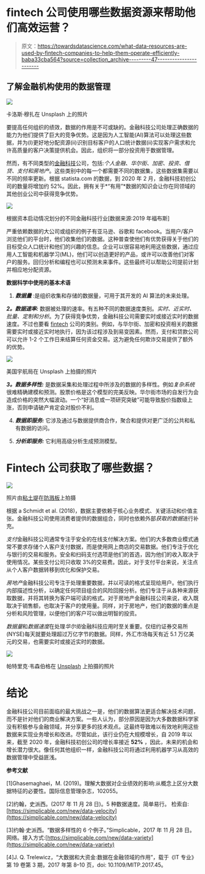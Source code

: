 # fintech 公司使用哪些数据资源来帮助他们高效运营？

> 原文：<https://towardsdatascience.com/what-data-resources-are-used-by-fintech-companies-to-help-them-operate-efficiently-baba33cba564?source=collection_archive---------47----------------------->

## 了解金融机构使用的数据管理

![](img/a0e497bccd40dcad82f4adf681a8cd18.png)

卡洛斯·穆扎在 Unsplash 上的照片

要提高任何组织的绩效，数据的作用是不可或缺的。金融科技公司处理正确数据的能力为他们提供了巨大的竞争优势。这是因为人工智能(AI)算法可以处理这些数据，并为(I)更好地分配资源(ii)识别目标客户的人口统计数据(ii)实现客户需求和允许高质量的客户决策提供机会。因此，组织将一部分投资用于数据管理。

然而，有不同类型的[金融科技](/can-ai-facilitate-fintech-algorithm-to-manage-your-finances-2c11a1afec74)公司，包括:*个人金融、华尔街、加密、投资、借贷、支付和房地产*。这些类别中的每一个都需要不同的数据集，这些数据集需要以不同的频率更新。根据 statista.com 的数据，到 2020 年 2 月，金融科技初创公司的数量将增加约 52%。因此，拥有关于*“有用”*数据的知识会让你在同领域的其他创业公司中获得竞争优势。

![](img/9bb7726f23313666b7f7684df4630395.png)

根据资本启动情况划分的不同金融科技行业[数据来源:2019 年福布斯]

严重依赖数据的大公司或组织的例子有亚马逊、谷歌和 facebook。当用户/客户浏览他们的平台时，他们收集他们的数据。这种普查使他们有优势获得关于他们的目标受众人口统计和他们的兴趣的信息。企业可以很容易地利用这些数据，通过应用人工智能和机器学习(ML)，他们可以创造更好的产品，或许可以改善他们对客户的服务。回归分析和编程也可以预测未来事件。这些最终可以帮助公司提前计划并相应地分配资源。

**数据科学中使用的基本术语**

1.  ***数据量*** :是组织收集和存储的数据量，可用于其开发的 AI 算法的未来处理。

***2。数据速率:*** 数据被处理的速率。有五种不同的数据速度类别。*实时、近实时、批量、定制和分析*。为了获得竞争优势，金融科技公司需要实时或接近实时的数据速度。不过也要看 [fintech](/can-ai-facilitate-fintech-algorithm-to-manage-your-finances-2c11a1afec74) 公司的类别。例如，与华尔街、加密和投资相关的数据需要实时或接近实时地执行，因为该过程涉及到易变因素。然而，支付和贷款公司可以允许 1-2 个工作日来结算任何资金交易。这为避免任何欺诈交易提供了额外的优势。

![](img/a4dc402852132642b45dbead7db06507.png)

美国宇航局在 Unsplash 上拍摄的照片

***3。数据多样性:*** 是数据采集和处理过程中所涉及的数据的多样性。例如*复杂系统*很难精确建模和预测。股票价格是这个模型的完美反映。华尔街市场的自发行为会造成价格的突然大幅波动。一个“好消息或一项研究突破”可能导致股价指数级上涨，否则申请破产肯定会对股价不利。

4. ***数据即服务:*** 它涉及通过与数据提供商合作，聚合和提供对更广泛的公共和私有数据的访问。

5. ***分析即服务:*** 它利用高级分析生成预测模型。

# Fintech 公司获取了哪些数据？

![](img/09a0f5c5d29dd9935f45c053acbc7caa.png)

照片由[粘土堤](https://unsplash.com/@claybanks?utm_source=unsplash&utm_medium=referral&utm_content=creditCopyText)在[防溅板](/s/photos/fintech-data?utm_source=unsplash&utm_medium=referral&utm_content=creditCopyText)上拍摄

根据 a Schmidt et al. (2018)，数据主要依赖于核心业务模式、关键活动和价值主张。金融科技公司使用消费者提供的数据组合，同时也依赖外部*获取的数据*进行补充。

*支付*金融科技公司通常专注于安全的在线支付解决方案。他们的大多数商业模式通常不要求存储个人客户支付数据，而是使用网上商店的交易数据。他们专注于优化与银行的交易和服务。安全和扫码支付选项是他们的首选，因为他们的收入取决于使用情况。某些支付公司只收取 3%的交易费。因此，对于支付平台来说，关注点从个人客户数据转移到优化和保护交易。

*房地产*金融科技公司专注于处理重要数据，并以可读的格式呈现给用户。他们执行内部描述性分析，以确定任何项目组合的风险回报分析。他们专注于从各种来源获取数据，并将其转换为客户端可读的格式。对于房地产金融科技公司来说，收入既取决于销售额，也取决于客户的使用量。同样，对于房地产，他们的数据的重点是分析和风险管理，以便他们的客户可以做出明智的投资。

*数据量*和*数据速度*在处理*华尔街*金融科技应用时至关重要。仅纽约证券交易所(NYSE)每天就要处理超过万亿字节的数据。同样，外汇市场每天有近 5.1 万亿美元的交易，也需要实时或接近实时的数据。

![](img/295090eadc5e8e2dac462d42b3d44138.png)

帕特里克·韦森伯格在 [Unsplash](/@ricktap?utm_source=unsplash&utm_medium=referral&utm_content=creditCopyText) 上拍摄的照片

# 结论

金融科技公司目前面临的最大挑战之一是，他们的数据算法更适合解决技术问题，而不是针对他们的商业解决方案。一些人认为，部分原因是因为大多数数据科学家没有积极参与金融领域，并分享更多的技术观点。这最终导致难以有效地利用这些数据来实现业务增长和改进。尽管如此，该行业仍在大规模增长，自 2019 年以来，截至 2020 年，金融科技初创公司的增长率接近 **52%** ，因此，未来的机会和增长潜力很大。像任何其他组织一样，金融科技公司将通过利用机器学习从高效的数据管理中受益匪浅。

**参考文献**

[1]Ghasemaghaei，M. (2019)。理解大数据对企业绩效的影响:从概念上区分大数据特征的必要性。国际信息管理杂志，102055。

[2]约翰，史派西。(2017 年 11 月 28 日)。5 种数据速度。简单易行。
检索自:[https://simplicable.com/new/data-velocity](https://simplicable.com/new/data-velocity)

[3]约翰·史派西。“数据多样性的 6 个例子。”Simplicable，2017 年 11 月 28 日。网络。接入方式:[https://simplicable.com/new/data-variety](https://simplicable.com/new/data-variety)

[4]J. Q. Trelewicz，“大数据和大资金:数据在金融领域的作用”，载于《IT 专业》第 19 卷第 3 期，2017 年第 8–10 页，doi: 10.1109/MITP.2017.45。